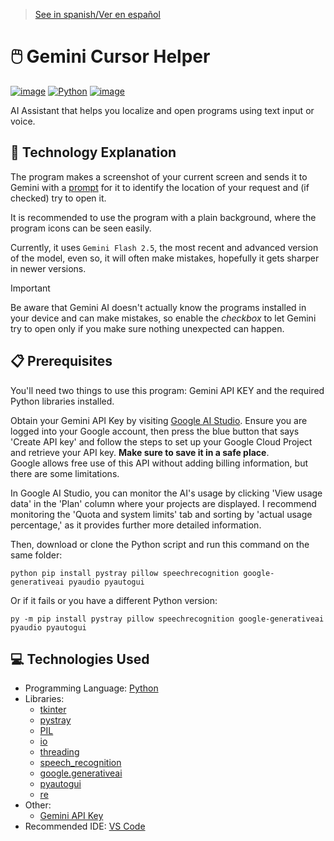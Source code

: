 > [See in spanish/Ver en español](https://github.com/LuisMiSanVe/GeminiCursorHelper/blob/main/README.es.md)
# 🖱️ Gemini Cursor Helper
[![image](https://img.shields.io/badge/Visual_Studio_Code-0078D4?style=for-the-badge&logo=visual%20studio%20code&logoColor=white)](https://code.visualstudio.com/)
[![Python](https://img.shields.io/badge/python-3670A0?style=for-the-badge&logo=python&logoColor=ffdd54)](https://www.python.org/)
[![image](https://img.shields.io/badge/Google%20Gemini-8E75B2?style=for-the-badge&logo=googlegemini&logoColor=white)](https://aistudio.google.com/app/apikey)

AI Assistant that helps you localize and open programs using text input or voice.

## 📝 Technology Explanation
The program makes a screenshot of your current screen and sends it to Gemini with a [prompt](https://github.com/LuisMiSanVe/GeminiCursorHelper/blob/main/GeminiCursorHelper.py#L78) for it to identify the location of your request and (if checked) try to open it.

It is recommended to use the program with a plain background, where the program icons can be seen easily.

Currently, it uses `Gemini Flash 2.5`, the most recent and advanced version of the model, even so, it will often make mistakes, hopefully it gets sharper in newer versions.

> [!IMPORTANT]
> Be aware that Gemini AI doesn't actually know the programs installed in your device and can make mistakes, so enable the *checkbox* to let Gemini try to open only if you make sure nothing unexpected can happen.

## 📋 Prerequisites
You'll need two things to use this program: Gemini API KEY and the required Python libraries installed.

Obtain your Gemini API Key by visiting [Google AI Studio](https://aistudio.google.com/app/apikey). Ensure you are logged into your Google account, then press the blue button that says 'Create API key' and follow the steps to set up your Google Cloud Project and retrieve your API key. **Make sure to save it in a safe place**.  
Google allows free use of this API without adding billing information, but there are some limitations.

In Google AI Studio, you can monitor the AI's usage by clicking 'View usage data' in the 'Plan' column where your projects are displayed. I recommend monitoring the 'Quota and system limits' tab and sorting by 'actual usage percentage,' as it provides further more detailed information.

Then, download or clone the Python script and run this command on the same folder:
```
python pip install pystray pillow speechrecognition google-generativeai pyaudio pyautogui
```
Or if it fails or you have a different Python version:
```
py -m pip install pystray pillow speechrecognition google-generativeai pyaudio pyautogui
```

## 💻 Technologies Used
- Programming Language: [Python](https://www.python.org/)
- Libraries:
  - [tkinter](https://docs.python.org/es/3.13/library/tkinter.html)
  - [pystray](https://pypi.org/project/pystray/)
  - [PIL](https://pypi.org/project/pillow/)
  - [io](https://docs.python.org/3/library/io.html)
  - [threading](https://docs.python.org/3/library/threading.html)
  - [speech_recognition](https://pypi.org/project/SpeechRecognition/)
  - [google.generativeai](https://pypi.org/project/google-generativeai/)
  - [pyautogui](https://pyautogui.readthedocs.io/en/latest/)
  - [re](https://docs.python.org/es/3.13/library/re.html)
- Other:
  - [Gemini API Key](https://aistudio.google.com/app/apikey)
- Recommended IDE: [VS Code](https://code.visualstudio.com/)
